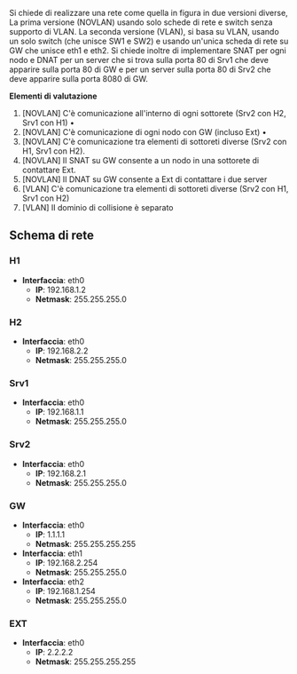 Si chiede di realizzare una rete come quella in figura in due versioni diverse, La prima versione (NOVLAN)
usando solo schede di rete e switch senza supporto di VLAN. La seconda versione (VLAN), si basa su VLAN,
usando un solo switch (che unisce SW1 e SW2) e usando un'unica scheda di rete su GW che unisce eth1 e
eth2. Si chiede inoltre di implementare SNAT per ogni nodo e DNAT per un server che si trova sulla porta
80 di Srv1 che deve apparire sulla porta 80 di GW e per un server sulla porta 80 di Srv2 che deve apparire
sulla porta 8080 di GW.

**Elementi di valutazione**
1. [NOVLAN] C'è comunicazione all'interno di ogni sottorete (Srv2 con H2, Srv1 con H1) •
2. [NOVLAN] C'è comunicazione di ogni nodo con GW (incluso Ext) •
3. [NOVLAN] C'è comunicazione tra elementi di sottoreti diverse (Srv2 con H1, Srv1 con H2).
4. [NOVLAN] II SNAT su GW consente a un nodo in una sottorete di contattare Ext.
5. [NOVLAN] II DNAT su GW consente a Ext di contattare i due server
6. [VLAN] C'è comunicazione tra elementi di sottoreti diverse (Srv2 con H1, Srv1 con H2)
7. [VLAN] II dominio di collisione è separato

## Schema di rete

### H1

- **Interfaccia**: eth0
    - **IP**: 192.168.1.2
    - **Netmask**: 255.255.255.0

### H2

- **Interfaccia**: eth0
    - **IP**: 192.168.2.2
    - **Netmask**: 255.255.255.0

### Srv1

- **Interfaccia**: eth0
    - **IP**: 192.168.1.1
    - **Netmask**: 255.255.255.0

### Srv2

- **Interfaccia**: eth0
    - **IP**: 192.168.2.1
    - **Netmask**: 255.255.255.0

### GW

- **Interfaccia**: eth0
    - **IP**: 1.1.1.1
    - **Netmask**: 255.255.255.255
- **Interfaccia**: eth1
    - **IP**: 192.168.2.254
    - **Netmask**: 255.255.255.0
- **Interfaccia**: eth2
    - **IP**: 192.168.1.254
    - **Netmask**: 255.255.255.0

### EXT

- **Interfaccia**: eth0
    - **IP**: 2.2.2.2
    - **Netmask**: 255.255.255.255